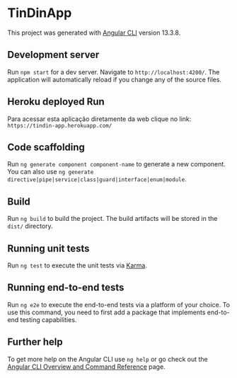 # TinDinApp

This project was generated with [Angular CLI](https://github.com/angular/angular-cli) version 13.3.8.

## Development server

Run `npm start` for a dev server. Navigate to `http://localhost:4200/`. The application will automatically reload if you change any of the source files.


## Heroku deployed Run

Para acessar esta aplicação diretamente da web clique no link:  `https://tindin-app.herokuapp.com/`

## Code scaffolding

Run `ng generate component component-name` to generate a new component. You can also use `ng generate directive|pipe|service|class|guard|interface|enum|module`.

## Build

Run `ng build` to build the project. The build artifacts will be stored in the `dist/` directory.

## Running unit tests

Run `ng test` to execute the unit tests via [Karma](https://karma-runner.github.io).

## Running end-to-end tests

Run `ng e2e` to execute the end-to-end tests via a platform of your choice. To use this command, you need to first add a package that implements end-to-end testing capabilities.

## Further help

To get more help on the Angular CLI use `ng help` or go check out the [Angular CLI Overview and Command Reference](https://angular.io/cli) page.
